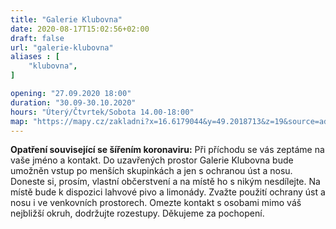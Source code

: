```yaml
---
title: "Galerie Klubovna"
date: 2020-08-17T15:02:56+02:00
draft: false
url: "galerie-klubovna"
aliases : [
    "klubovna",
]

opening: "27.09.2020 18:00"
duration: "30.09-30.10.2020"
hours: "Úterý/Čtvrtek/Sobota 14.00-18:00"
map: "https://mapy.cz/zakladni?x=16.6179044&y=49.2018713&z=19&source=addr&id=8901237"
---
```


**Opatření související se šířením koronaviru:**
Při příchodu se vás zeptáme na vaše jméno a kontakt. Do uzavřených prostor Galerie Klubovna bude umožněn vstup po menších skupinkách a jen s ochranou úst a nosu. Doneste si, prosím, vlastní občerstvení a na místě ho s nikým nesdílejte. Na místě bude k dispozici lahvové pivo a limonády. Zvažte použití ochrany úst a nosu i ve venkovních prostorech. Omezte kontakt s osobami mimo váš nejbližší okruh, dodržujte rozestupy. Děkujeme za pochopení.
